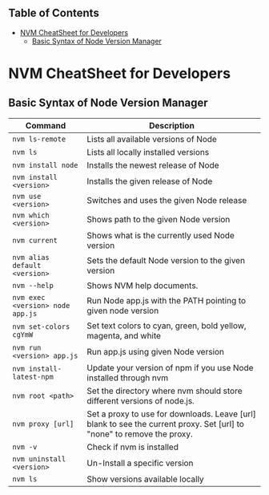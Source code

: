## Table of Contents

- [NVM CheatSheet for Developers](#nvm-cheatsheet-for-developers)
  - [Basic Syntax of Node Version Manager](#basic-syntax-of-node-version-manager)

# NVM CheatSheet for Developers

## Basic Syntax of Node Version Manager

| Command                         | Description                                                                                                            |
|---------------------------------|------------------------------------------------------------------------------------------------------------------------|
| `nvm ls-remote`                 | Lists all available versions of Node                                                                                   |
| `nvm ls`                        | Lists all locally installed versions                                                                                   |
| `nvm install node`              | Installs the newest release of Node                                                                                    |
| `nvm install <version>`         | Installs the given release of Node                                                                                     |
| `nvm use <version>`             | Switches and uses the given Node release                                                                               |
| `nvm which <version>`           | Shows path to the given Node version                                                                                   |
| `nvm current`                   | Shows what is the currently used Node version                                                                          |
| `nvm alias default <version>`   | Sets the default Node version to the given version                                                                     |
| `nvm --help`                    | Shows NVM help documents.                                                                                              |
| `nvm exec <version> node app.js` | Run Node app.js with the PATH pointing to given node version                                                           |
| `nvm set-colors cgYmW`          | Set text colors to cyan, green, bold yellow, magenta, and white                                                        |
| `nvm run <version> app.js`      | Run app.js using given Node version                                                                                    |
| `nvm install-latest-npm`        | Update your version of npm if you use Node installed through nvm                                                       |
| `nvm root <path>`               | Set the directory where nvm should store different versions of node.js.                                                |
| `nvm proxy [url]`               | Set a proxy to use for downloads. Leave [url] blank to see the current proxy. Set [url] to "none" to remove the proxy. |
| `nvm -v`                        | Check if nvm is installed                                                                                              |
| `nvm uninstall <version>`       | Un-Install a specific version                                                                                          |
| `nvm ls`                        | Show versions available locally                                                                                        |
